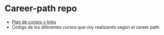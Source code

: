 # Career-path repo
- [Plan de cursos y links](https://ekinig.notion.site/Career-path-37b1133b1405410cbe4eb80c98ee727b)
- Código de los diferentes cursos que voy realizando según el career path
